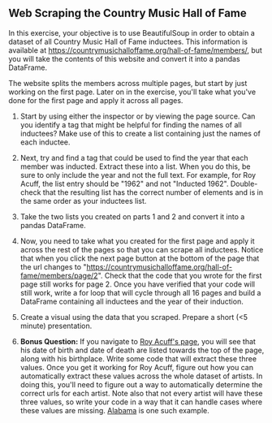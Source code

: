 ## Web Scraping the Country Music Hall of Fame

In this exercise, your objective is to use BeautifulSoup in order to obtain a dataset of all Country Music Hall of Fame inductees. This information is available at https://countrymusichalloffame.org/hall-of-fame/members/, but you will take the contents of this website and convert it into a pandas DataFrame.

The website splits the members across multiple pages, but start by just working on the first page. Later on in the exercise, you'll take what you've done for the first page and apply it across all pages.

1. Start by using either the inspector or by viewing the page source. Can you identify a tag that might be helpful for finding the names of all inductees? Make use of this to create a list containing just the names of each inductee.

2. Next, try and find a tag that could be used to find the year that each member was inducted. Extract these into a list. When you do this, be sure to only include the year and not the full text. For example, for Roy Acuff, the list entry should be "1962" and not "Inducted 1962". Double-check that the resulting list has the correct number of elements and is in the same order as your inductees list.

3. Take the two lists you created on parts 1 and 2 and convert it into a pandas DataFrame.

4. Now, you need to take what you created for the first page and apply it across the rest of the pages so that you can scrape all inductees. Notice that when you click the next page button at the bottom of the page that the url changes to "https://countrymusichalloffame.org/hall-of-fame/members/page/2". Check that the code that you wrote for the first page still works for page 2. Once you have verified that your code will still work, write a for loop that will cycle through all 16 pages and build a DataFrame containing all inductees and the year of their induction.

5. Create a visual using the data that you scraped. Prepare a short (<5 minute) presentation.

6. **Bonus Question:** If you navigate to [Roy Acuff's page](https://countrymusichalloffame.org/artist/roy-acuff/), you will see that his date of birth and date of death are listed towards the top of the page, along with his birthplace. Write some code that will extract these three values. Once you get it working for Roy Acuff, figure out how you can automatically extract these values across the whole dataset of artists. In doing this, you'll need to figure out a way to automatically determine the correct urls for each artist. Note also that not every artist will have these three values, so write your code in a way that it can handle cases where these values are missing. [Alabama](https://countrymusichalloffame.org/artist/alabama/) is one such example. 